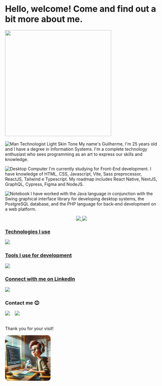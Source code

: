 # Hello, welcome! Come and find out a bit more about me.

<img src="https://github.com/GuilhermeEduardo23/GuilhermeEduardo23/assets/88467676/8e3b6ca3-06fd-485d-822d-4f790aecf9b9" width="350" height="350"/>

<p><img src="https://raw.githubusercontent.com/Tarikul-Islam-Anik/Animated-Fluent-Emojis/master/Emojis/People%20with%20professions/Man%20Technologist%20Light%20Skin%20Tone.png" alt="Man Technologist Light Skin Tone" width="25" height="25" /> My name's Guilherme, I'm 25 years old and I have a degree in Information Systems. I'm a complete technology enthusiast who sees programming as an art to express our skills and knowledge.</p>

<p><img src="https://raw.githubusercontent.com/Tarikul-Islam-Anik/Animated-Fluent-Emojis/master/Emojis/Objects/Desktop%20Computer.png" alt="Desktop Computer" width="25" height="25" /> I'm currently studying for Front-End development. I have knowledge of HTML, CSS, Javascript, Vite, Sass preprocessor, ReactJS, Tailwind e Typescript. My roadmap includes React Native, NextJS, GraphQL, Cypress, Figma and NodeJS.</p>

<p><img src="https://raw.githubusercontent.com/Tarikul-Islam-Anik/Animated-Fluent-Emojis/master/Emojis/Objects/Notebook.png" alt="Notebook" width="25" height="25" /> I have worked with the Java language in conjunction with the Swing graphical interface library for developing desktop systems, the PostgreSQL database, and the PHP language for back-end development on a web platform.</p>

<div align="center">
  <a href="https://github.com/GuilhermeEduardo23">
  <img height="180em" src="https://github-readme-stats.vercel.app/api?username=GuilhermeEduardo23&show_icons=true&theme=dark&include_all_commits=true&count_private=true"/>
  <img height="180em" src="https://github-readme-stats.vercel.app/api/top-langs/?username=GuilhermeEduardo23&layout=compact&langs_count=7&theme=dark"/>
</div>

### Technologies I use
<div style="display: inline_block">
  <img src="https://skillicons.dev/icons?i=js,html,css,java,react,sass,vite,ts,vercel"/>
</div>

### Tools I use for development
<div style="display: inline_block">
  <img src="https://skillicons.dev/icons?i=git,github,postman,vscode,windows,figma"/>
</div>

### Connect with me on LinkedIn
<div>
  <a href="https://www.linkedin.com/in/guilherme-eduardo-7059bb178/" target="_blank"><img src="https://img.shields.io/badge/-LinkedIn-%230077B5?style=for-the-badge&logo=linkedin&logoColor=white" target="_blank"></a> 
</div>

### Contact me 😊
<div style="display: flex; gap: 1rem">
  <a href = "mailto:guilhermeeduardoroo@gmail.com"><img src="https://img.shields.io/badge/-Gmail-%23333?style=for-the-badge&logo=gmail&logoColor=white" target="_blank"></a>
  <a href = "mailto:guilhermeeduardo-17@outlook.com"><img src="https://img.shields.io/badge/Microsoft_Outlook-0078D4?style=for-the-badge&logo=microsoft-outlook&logoColor=white"></a>
</div>

<br/>

<div>
  <p>Thank you for your visit!</p>
  <img src="./foto.jpeg" height= 150 style="border-radius: 10px"/>
</div>
